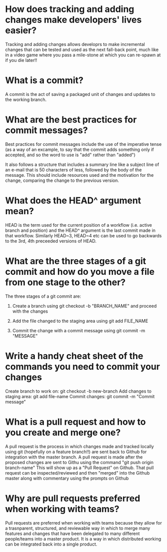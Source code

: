# How does tracking and adding changes make developers' lives easier?

Tracking and adding changes allows developrs to make incremental changes that can be tested and used as the next fall-back point, much like in a video game where you pass a mile-stone at which you can re-spawn at if you die later!!

# What is a commit?

A commit is the act of saving a packaged unit of changes and updates to the working branch.

# What are the best practices for commit messages?

Best practices for commit messages include the use of the imperative tense (as a way of an excample, to say that the commit adds something only if accepted, and so the word to use is "add" rather than "added")

It also follows a structure that includes a summary line like a subject line of an e-mail that is 50 characters of less, followed by the body of the message. This should include resources used and the motivation for the change, comparing the change to the previous version.

# What does the HEAD^ argument mean?

HEAD is the term used for the current position of a workflow (i.e. active branch and position)  and the HEAD^ argument is the last commit made in that workflow. Similarly HEAD~3, HEAD~4 etc can be used to go backwards to the 3rd, 4th preceeded versions of HEAD. 

# What are the three stages of a git commit and how do you move a file from one stage to the other?

The three stages of a git commit are:

1. Create a branch using git checkout -b "BRANCH_NAME" and proceed with the changes

2. Add the file changed to the staging area using git add FILE_NAME

3. Commit the change with a commit message using git commit -m "MESSAGE"

# Write a handy cheat sheet of the commands you need to commit your changes

Create branch to work on: git checkout -b new-branch
Add changes to staging area: git add file-name
Commit changes: git commit -m "Commit message"

# What is a pull request and how to you create and merge one?

A pull request is the process in which changes made and tracked locally using git (hopefully on a feature branch!!) are sent back to Github for integration with the master branch. A pull request is made after the proposed changes are sent to Githu using the command "git push origin branch-name" This will show up as a "Pull Request" on Github. That pull request can be inspected/reviewed and then "merged" into the Github master along with commentary using the prompts on Github

# Why are pull requests preferred when working with teams?

Pull requests are preferred when working with teams because they allow for a trasnparent, structured, and reviewable way in which to merge many features and changes that have been delegated to many different people/teams into a master product. It is a way in which distributed working can be integrated back into a single product.

